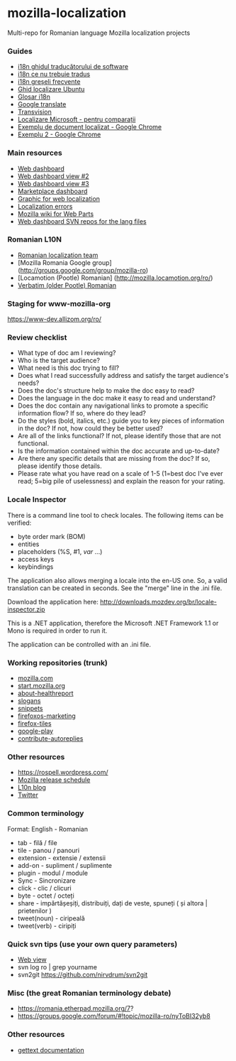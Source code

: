 # mozilla-localization
Multi-repo for Romanian language Mozilla localization projects

### Guides

* [i18n ghidul traducătorului de software](http://www.i18n.ro/Ghidul_traducatorului_de_software)
* [i18n ce nu trebuie tradus](http://www.i18n.ro/Recunoasterea_secventelor_de_text_ce_nu_trebuie_traduse)
* [i18n greșeli frecvente](http://www.i18n.ro/Greseli_frecvente)
* [Ghid localizare Ubuntu](https://wiki.ubuntu.com/RomanianTeam/Proiecte/Localizare/Ghid)
* [Glosar i18n](http://i18n.ro/Glosar)
* [Google translate](https://translate.google.com/#en/ro/)
* [Transvision](https://transvision.mozfr.org)
* [Localizare Microsoft - pentru comparații](https://www.microsoft.com/Language/en-US/Search.aspx?langID=ro-ro)
* [Exemplu de document localizat - Google Chrome](https://www.google.com/intl/ro/chrome/browser/privacy/whitepaper.html)
* [Exemplu 2 - Google Chrome](https://www.google.com/intl/ro/chrome/browser/privacy/)

### Main resources

* [Web dashboard](https://l10n.mozilla-community.org/webdashboard/?locale=ro)
* [Web dashboard view #2](https://l10n.mozilla-community.org/~flod/webstatus/?locale=ro)
* [Web dashboard view #3](https://l10n.mozilla.org/teams/ro#webdashboard)
* [Marketplace dashboard](https://l10n.mozilla-community.org/~flod/webstatus/mpstats/)
* [Graphic for web localization](https://l10n.mozilla-community.org/~pascalc/web_l10n_stats/?locale=ro)
* [Localization errors](https://l10n.mozilla-community.org/~pascalc/langchecker/?action=errors)
* [Mozilla wiki for Web Parts](https://wiki.mozilla.org/L10n:Web_parts)
* [Web dashboard SVN repos for the lang files](https://l10n.mozilla-community.org/~pascalc/langchecker/?locale=ro)

### Romanian L10N

* [Romanian localization team](https://wiki.mozilla.org/L10n:Teams:ro)
* [Mozilla Romania Google group] (http://groups.google.com/group/mozilla-ro)
* [Locamotion (Pootle) Romanian] (http://mozilla.locamotion.org/ro/)
* [Verbatim (older Pootle) Romanian](https://localize.mozilla.org/ro/)
 
### Staging for www-mozilla-org

https://www-dev.allizom.org/ro/

### Review checklist
* What type of doc am I reviewing?
* Who is the target audience?
* What need is this doc trying to fill?
* Does what I read successfully address and satisfy the target audience's needs?
* Does the doc's structure help to make the doc easy to read?
* Does the language in the doc make it easy to read and understand?
* Does the doc contain any navigational links to promote a specific information flow? If so, where do they lead?
* Do the styles (bold, italics, etc.) guide you to key pieces of information in the doc? If not, how could they be better used?
* Are all of the links functional? If not, please identify those that are not functional.
* Is the information contained within the doc accurate and up-to-date?
* Are there any specific details that are missing from the doc? If so, please identify those details.
* Please rate what you have read on a scale of 1-5 (1=best doc I've ever read; 5=big pile of uselessness) and explain the reason for your rating.
 
### Locale Inspector

There is a command line tool to check locales. The following items can be verified:
* byte order mark (BOM)
* entities
* placeholders (%S, #1, $var$ ...)
* access keys
* keybindings

The application also allows merging a locale into the en-US one. So, a valid translation can be created in seconds. See the "merge" line in the .ini file.

Download the application here: http://downloads.mozdev.org/br/locale-inspector.zip

This is a .NET application, therefore the Microsoft .NET Framework 1.1 or Mono is required in order to run it.

The application can be controlled with an .ini file.

### Working repositories (trunk)
* [mozilla.com](https://svn.mozilla.org/projects/mozilla.com/trunk/locales/ro/)
* [start.mozilla.org](https://svn.mozilla.org/projects/l10n-misc/trunk/fx36start/locale/ro/)
* [about-healthreport](https://svn.mozilla.org/projects/l10n-misc/trunk/firefoxhealthreport/locale/ro/)
* [slogans](https://svn.mozilla.org/projects/granary/slogans/ro/)
* [snippets](https://svn.mozilla.org/projects/l10n-misc/trunk/snippets/ro/)
* [firefoxos-marketing](https://svn.mozilla.org/projects/l10n-misc/trunk/firefoxos-marketing/ro/)
* [firefox-tiles](https://svn.mozilla.org/projects/l10n-misc/trunk/firefoxtiles/ro/)
* [google-play](https://svn.mozilla.org/projects/l10n-misc/trunk/googleplay/ro/)
* [contribute-autoreplies](https://svn.mozilla.org/projects/mozilla.com/trunk/locales/ro/)

### Other resources
* https://rospell.wordpress.com/
* [Mozilla release schedule](https://www.google.com/calendar/embed?src=bW96aWxsYS5jb21fZGJxODRhbnI5aTh0Y25taGFiYXRzdHY1Y29AZ3JvdXAuY2FsZW5kYXIuZ29vZ2xlLmNvbQ)
* [L10n blog](https://blog.mozilla.org/l10n/)
* [Twitter](https://twitter.com/mozilla_l10n)

### Common terminology

Format: English - Romanian

* tab - filă / file
* tile - panou / panouri
* extension - extensie / extensii
* add-on - supliment / suplimente
* plugin - modul / module
* Sync - Sincronizare
* click - clic / clicuri
* byte - octet / octeți
* share - impărtășeșiți, distribuiți, dați de veste, spuneți ( și altora | prietenilor )
* tweet(noun) - ciripeală
* tweet(verb) - ciripiți

### Quick svn tips (use your own query parameters)

* [Web view](https://viewvc.svn.mozilla.org/vc/?view=query&dir=&file=&file_match=exact&who=jobava&who_match=regex&comment=&comment_match=exact&querysort=date&hours=2&date=month&mindate=&maxdate=&limit_changes=100)
* svn log ro | grep yourname
* svn2git https://github.com/nirvdrum/svn2git

### Misc (the great Romanian terminology debate)

*  https://romania.etherpad.mozilla.org/7?
*  https://groups.google.com/forum/#!topic/mozilla-ro/nyToBI32yb8

### Other resources

* [gettext documentation](https://www.gnu.org/software/gettext/manual/gettext.html)

